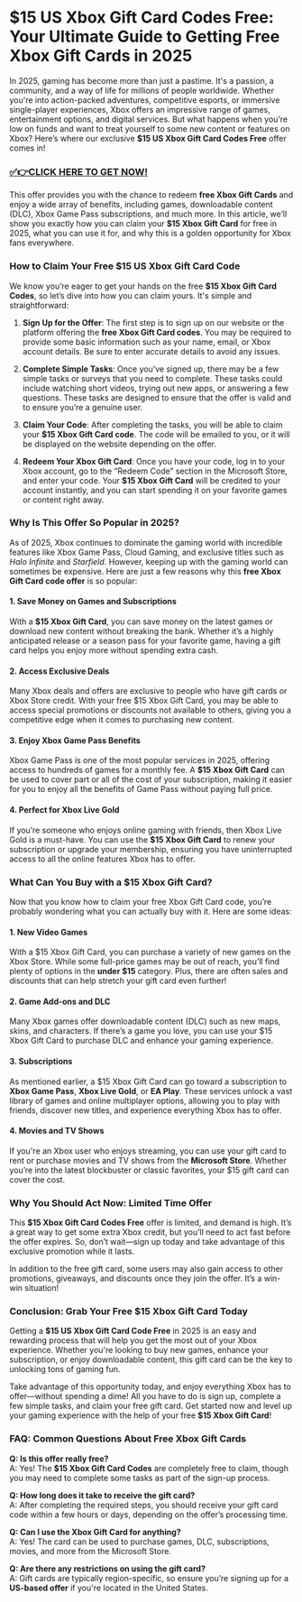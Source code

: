# $15 US Xbox Gift Card Codes Free: Your Ultimate Guide to Getting Free Xbox Gift Cards in 2025

In 2025, gaming has become more than just a pastime. It's a passion, a community, and a way of life for millions of people worldwide. Whether you're into action-packed adventures, competitive esports, or immersive single-player experiences, Xbox offers an impressive range of games, entertainment options, and digital services. But what happens when you’re low on funds and want to treat yourself to some new content or features on Xbox? Here’s where our exclusive **$15 US Xbox Gift Card Codes Free** offer comes in!

### [✅👉CLICK HERE TO GET NOW!](https://shorturl.at/ix5Po)

This offer provides you with the chance to redeem **free Xbox Gift Cards** and enjoy a wide array of benefits, including games, downloadable content (DLC), Xbox Game Pass subscriptions, and much more. In this article, we’ll show you exactly how you can claim your **$15 Xbox Gift Card** for free in 2025, what you can use it for, and why this is a golden opportunity for Xbox fans everywhere.

### How to Claim Your Free $15 US Xbox Gift Card Code

We know you’re eager to get your hands on the free **$15 Xbox Gift Card Codes**, so let’s dive into how you can claim yours. It's simple and straightforward:

1. **Sign Up for the Offer**: The first step is to sign up on our website or the platform offering the **free Xbox Gift Card codes**. You may be required to provide some basic information such as your name, email, or Xbox account details. Be sure to enter accurate details to avoid any issues.

2. **Complete Simple Tasks**: Once you’ve signed up, there may be a few simple tasks or surveys that you need to complete. These tasks could include watching short videos, trying out new apps, or answering a few questions. These tasks are designed to ensure that the offer is valid and to ensure you’re a genuine user.

3. **Claim Your Code**: After completing the tasks, you will be able to claim your **$15 Xbox Gift Card code**. The code will be emailed to you, or it will be displayed on the website depending on the offer.

4. **Redeem Your Xbox Gift Card**: Once you have your code, log in to your Xbox account, go to the “Redeem Code” section in the Microsoft Store, and enter your code. Your **$15 Xbox Gift Card** will be credited to your account instantly, and you can start spending it on your favorite games or content right away.

### Why Is This Offer So Popular in 2025?

As of 2025, Xbox continues to dominate the gaming world with incredible features like Xbox Game Pass, Cloud Gaming, and exclusive titles such as *Halo Infinite* and *Starfield*. However, keeping up with the gaming world can sometimes be expensive. Here are just a few reasons why this **free Xbox Gift Card code offer** is so popular:

#### 1. **Save Money on Games and Subscriptions**

With a **$15 Xbox Gift Card**, you can save money on the latest games or download new content without breaking the bank. Whether it’s a highly anticipated release or a season pass for your favorite game, having a gift card helps you enjoy more without spending extra cash.

#### 2. **Access Exclusive Deals**

Many Xbox deals and offers are exclusive to people who have gift cards or Xbox Store credit. With your free $15 Xbox Gift Card, you may be able to access special promotions or discounts not available to others, giving you a competitive edge when it comes to purchasing new content.

#### 3. **Enjoy Xbox Game Pass Benefits**

Xbox Game Pass is one of the most popular services in 2025, offering access to hundreds of games for a monthly fee. A **$15 Xbox Gift Card** can be used to cover part or all of the cost of your subscription, making it easier for you to enjoy all the benefits of Game Pass without paying full price.

#### 4. **Perfect for Xbox Live Gold**

If you’re someone who enjoys online gaming with friends, then Xbox Live Gold is a must-have. You can use the **$15 Xbox Gift Card** to renew your subscription or upgrade your membership, ensuring you have uninterrupted access to all the online features Xbox has to offer.

### What Can You Buy with a $15 Xbox Gift Card?

Now that you know how to claim your free Xbox Gift Card code, you’re probably wondering what you can actually buy with it. Here are some ideas:

#### 1. **New Video Games**

With a $15 Xbox Gift Card, you can purchase a variety of new games on the Xbox Store. While some full-price games may be out of reach, you’ll find plenty of options in the **under $15** category. Plus, there are often sales and discounts that can help stretch your gift card even further!

#### 2. **Game Add-ons and DLC**

Many Xbox games offer downloadable content (DLC) such as new maps, skins, and characters. If there’s a game you love, you can use your $15 Xbox Gift Card to purchase DLC and enhance your gaming experience.

#### 3. **Subscriptions**

As mentioned earlier, a $15 Xbox Gift Card can go toward a subscription to **Xbox Game Pass**, **Xbox Live Gold**, or **EA Play**. These services unlock a vast library of games and online multiplayer options, allowing you to play with friends, discover new titles, and experience everything Xbox has to offer.

#### 4. **Movies and TV Shows**

If you're an Xbox user who enjoys streaming, you can use your gift card to rent or purchase movies and TV shows from the **Microsoft Store**. Whether you’re into the latest blockbuster or classic favorites, your $15 gift card can cover the cost.

### Why You Should Act Now: Limited Time Offer

This **$15 Xbox Gift Card Codes Free** offer is limited, and demand is high. It’s a great way to get some extra Xbox credit, but you’ll need to act fast before the offer expires. So, don’t wait—sign up today and take advantage of this exclusive promotion while it lasts.

In addition to the free gift card, some users may also gain access to other promotions, giveaways, and discounts once they join the offer. It’s a win-win situation!

### Conclusion: Grab Your Free $15 Xbox Gift Card Today

Getting a **$15 US Xbox Gift Card Code Free** in 2025 is an easy and rewarding process that will help you get the most out of your Xbox experience. Whether you're looking to buy new games, enhance your subscription, or enjoy downloadable content, this gift card can be the key to unlocking tons of gaming fun. 

Take advantage of this opportunity today, and enjoy everything Xbox has to offer—without spending a dime! All you have to do is sign up, complete a few simple tasks, and claim your free gift card. Get started now and level up your gaming experience with the help of your free **$15 Xbox Gift Card**!

### FAQ: Common Questions About Free Xbox Gift Cards

**Q: Is this offer really free?**  
A: Yes! The **$15 Xbox Gift Card Codes** are completely free to claim, though you may need to complete some tasks as part of the sign-up process.

**Q: How long does it take to receive the gift card?**  
A: After completing the required steps, you should receive your gift card code within a few hours or days, depending on the offer’s processing time.

**Q: Can I use the Xbox Gift Card for anything?**  
A: Yes! The card can be used to purchase games, DLC, subscriptions, movies, and more from the Microsoft Store.

**Q: Are there any restrictions on using the gift card?**  
A: Gift cards are typically region-specific, so ensure you’re signing up for a **US-based offer** if you're located in the United States.

